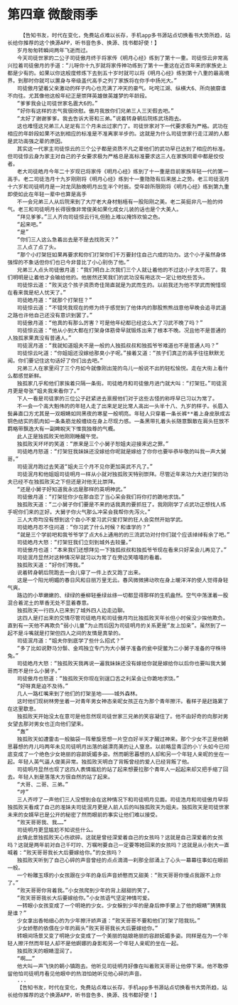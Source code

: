 # 第四章 微酸雨季
        【告知书友，时代在变化，免费站点难以长存，手机app多书源站点切换看书大势所趋，站长给你推荐的这个换源APP，听书音色多、换源、找书都好使！】
       岁月匆匆转瞬间两年飞逝而过。
       今天司徒世家的二公子司徒傲月终于将家传《明月心经》练到了第十一重。司徒惊云非常高兴拉着司徒傲月的手道：“儿呀你十九岁就将家传神功练到了第十一重这在近百年来的家族史上都是少有的。如果以你这般度修炼下去到五十岁时就可以将《明月心经》练到第十八重的最高境界。到那时你就可以置身与帝级盖代高手之列了家族将在你手中扬光大。”
       司徒傲月望着父亲激动的样子内心也充满了冲天的豪气。叱咤江湖、纵横大6、所向披靡谁不向往。尤其像他这般年纪正是崇拜英雄做英雄梦的年龄段。
       “爹爹我会让司徒世家名震大6的。”
       “好你有这样的志气我很欣慰。傲月我放你们兄弟三人三天假去吧。”
       “太好了谢谢爹爹。我去告诉大哥和三弟。”说着转身朝后院练武场跑去。
       这也难怪这兄弟三人足足有三个月未出过家门了。司徒世家对下一代要求极为严格。武功在相应的年龄段如果不达到相应的标准是不准离家半步的。这就是为什么司徒世家行走江湖的人都是武功高强之辈的原因。
       其实这一代家主司徒惊云的三个公子都是资质不凡之辈他们的武功早已达到了相应的标准。但司徒惊云身为家主对自己的子女要求极为严格总是高标准要求这三人在家族同辈中都是佼佼者。
       老大司徒皓月今年二十岁现已将家传《明月心经》练到了十一重是目前家族年轻一代的第一高手。老二司徒浩月十九岁刚刚将《明月心经》练到十一重隐隐有后来居上之势。老三司徒泯月十六岁和司徒明月是一对龙凤胎晚明月出生半个时辰。受年龄所限刚将《明月心经》练到第九重即使如此在年轻一辈中也算是高手
       不一会兄弟三人从后院来到了大厅老大身材魁梧有一股阳刚之美。老二英挺非凡一脸的帅气。老三和司徒明月长得很像非常俊美如果化成女儿装的话也是个大美人。
       “拜见爹爹。”三人齐向司徒惊云行礼但脸上难以掩饰欢愉之色。
       “起来吧。”
       “是”
       “你们三人这么急着出去是不是去找败天？”
       三人点了点了头。
       “那个小打架狂如果再要求和你们打架你们千万要封住自己六成的功力。这个小子虽然身体强悍的不象话但你们也已今非昔比了小心别伤了他。”
       兄弟三人点头司徒傲月道：“我们明白上次我们三个人就让着他的不过这小子太可恶了。我们明明是让着他才会输给他的。他居然还笑我们的武功没有用这次一定让他吃些苦头。
       司徒惊云道：“败天这个孩子资质奇佳简直就是为武而生的。以前我还为他不学武而惋惜现在看来我是杞人忧天了。”
       司徒皓月道：“就那个打架狂？”
       司徒惊云道：“不错凭我现在的修为终于感觉到了他体内的那股熊熊战意他早晚会追寻武道之路也许他自己还没有意识到罢了。”
       司徒傲月道：“他真的有那么厉害？可是他年纪都已经这么大了习武不晚了吗？”
       司徒惊云道：“他从小到大都在打架身体筋骨早就锻炼出来了根本不晚。况且他不是普通的人独孤家果真没有普通人。”
       司徒泯月道：“我就知道姐夫不是一般的人独孤叔叔和独孤爷爷难道也不是普通人吗？”
       司徒惊云叱道：“你姐姐还没嫁给那臭小子呢。”接着又道：“孩子们真正的高手往往默默无闻。你们要记住这句话好了你们出去吧。”
       兄弟三人在家里闷了三个月如今就像刚出笼的鸟儿一般说不出的轻松愉悦。走在大街上看什么都感觉新鲜。
       独孤家几乎和他们家挨着只隔一条街。司徒皓月和司徒傲月进门就大叫：“打架狂。”司徒泯月更是夸张“姐夫我来看你了。”
       下人一看是司徒家的三位公子赶紧进去禀报他们对于这些古怪的称呼早已习以为常了。
       不一会一个高大魁伟的的年轻人走了出来足足比常人高出一头半十八、九岁的样子。长眉入鬓鼻直口方尤其是一双眼睛如同黑夜的寒星一般明亮。年轻人只穿着一条长裤**着上身皮肤成古铜色结实的肌肉如一条条筋龙般缠绕在身上尽现力感。一条黑带扎着头长随意飘散在肩头狂放不羁略带飘逸大有一副睥睨天下惟我独尊的气概。
       此人正是独孤败天他刚刚睡醒午觉。
       独孤败天坏坏的笑道：“原来是三个小舅子恕姐夫迎接来迟之罪。”
       司徒皓月怒道：“打架狂我妹妹还没嫁给你呢就是嫁给了你你也要毕恭毕敬的叫我一声大舅哥。”
       司徒泯月跑过去笑道“姐夫三个月不见你更加英武不凡了。”
       司徒泯月和他姐姐司徒明月一样从小就对独孤败天特别崇拜。尽管近年来功力大进打架的功夫已经不在独孤败天之下但还是对他无比崇拜。
       “还是小舅子好知道我永远是那样的英明神武。”
       司徒傲月道：“打架狂你少在那自恋了当心呆会我们将你打的跪地求饶。”
       独孤败天道：“二小舅子你们要是不来的话我真的要抓狂了。我刚刚学了点武功正想找人练手呢你们来的正好。大舅子你火气那么冲呆会我帮你先泻火。”
       三人大奇均没有想到这个自小不爱习武只爱打架的狂人会突然开始学武。
       司徒皓月忍不住问道：“你习武了什么时候？和谁学的？”
       “就是三个学前吧和我爷爷学了点大6上通用的的三流武功对付你们就个应该绰绰有余了吧。”
       司徒皓月大怒：“打架狂我们立刻到城外去较量。”
       司徒傲月也道：“本来我们还想拜见一下独孤叔叔和独孤爷爷现在看来只好呆会儿再见了。”
       司徒泯月显然对这种情况早就习以为常了在旁边笑嘻嘻的看着。
       独孤败天道：“好你们等我。”
       说着转身朝后院跑去一会儿穿了一件上衣又跑了出来。
       这是一个阳光明媚的春日风和日丽万里无云。春风微微拂动吹在身上暖洋洋的使人觉得身轻气爽。
       路边的小草嫩嫩的、绿绿的垂柳轻垂绿丝绦一切都显得那样的生机盎然。空气中荡漾着一股混合着泥土的草香无处不显着春意。
       独孤败天一行四人已来到了城外四人边走边聊。
       这四人是打出来的交情尽管司徒皓月和司徒傲月均比独孤败天年长但小时侯没少挨他欺负。直到有一天他不再欺负“弱小儿童”为止而后因为司徒明月的关系更是“友上加亲”。虽然到了一起不是斗嘴就是打架但四人之间的友情是真挚的。
       司徒泯月道：“姐夫你到底学了些什么招式？”
       “多了比如说野马分鬃、金鸡独立专门为大小舅子准备的瓮中捉鳖为二小舅子准备的守株待兔。”
       司徒皓月大怒：“独孤败天我再说一遍我妹妹还没有嫁给你就是嫁给你以后你也要叫我大舅哥而不是什么小舅子。”
       司徒傲月也怒道：“独孤败天你现在别逞口舌之利呆会让你跪地求饶。”
       “好呀真是迫不及待。”
       几人一路杠嘴来到了他们的打架圣地――――城外森林。
       这时他们现树林旁坐着一对青年男女神态亲昵女孩正在为那个青年擦汗。看样子是赶路累了在这里歇息。
       独孤败天开始没太在意可是他忽然现司徒世家三兄弟的笑容凝住了。他不由好奇的向那对男女望去那对男女也正向他们望来。
       “轰”
       独孤败天如遭雷击一般脑袋一阵晕旋思想一片空白好半天才醒过神来。那个少女不正是他朝思暮想的月儿吗两年未见司徒明月出落的越漂亮美的让人窒息。以前略显青涩的小丫头如今已彻底变成了一个绝色少女艳丽的容颜妩媚多姿。然而朝思暮想的人却和另一个年轻人亲昵的坐在一起。年轻人英气逼人俊美异常。独孤败天明白了背叛曾经的爱人已经背叛了他。
       司徒明月显然也现了这四人表情尴尬的站了起来想要拉那个青年人一起起来却又把手缩了回去。年轻人到是落落大方很自然的站了起来。
       “大哥、二哥、三弟。”
       “哼”
       三人齐哼了一声他们三人没想到会在这种情况下和司徒明月见面。司徒浩月和司徒傲月早将独孤败天看成了自己的准妹夫司徒泯月更是人前人后的叫独孤败天为姐夫。独孤败天是司徒世家未来的女婿早已是公开的秘密了然而眼前的事实让他们难以接受。
       “败天哥哥我、我……”
       司徒明月更显尴尬不知说些什么。
       此情此景独孤败天心伤欲碎。这就是曾经深爱着自己的女孩吗？这就是自己深爱着的女孩吗？这就是两年前对自己千叮咛、万嘱咐要自己一定要等她回来的女孩吗？这就是从小到大一直喊着：“败天哥哥我长大后要嫁给你。”的女孩吗？
       独孤败天听到了自己心碎的声音曾经的点点滴滴一刹那全部涌上了心头一幕幕往事如在眼前一般。
       一个粉雕玉琢的小女孩跟在少年的身后声音娇憨而又甜美：“败天哥哥你慢点我跟不上你了。”
       “败天哥哥你背着我。”小女孩爬到少年的背上甜甜的笑了。
       “败天哥哥我长大后要嫁给你。”小女孩语气坚定神情可爱。
       一转眼小女孩变成了一个明艳的少女。少女躲到少年的是身后伸手蒙上了他的眼睛“猜猜我是谁？”
       少女拿出香帕细心的为少年擦汗娇声道：“败天哥哥不要和他们打架了陪我玩。”
       少女娇憨的依偎在少年的肩头“败天哥哥我长大后要嫁给你。”
       转眼间场景又变了明艳少女变成了一个美丽的姑娘艳丽的容颜妩媚多姿。同样是在为一个年轻人擦汗然而年轻人却不是他婀娜的身影和另一个年轻人亲昵的坐在一起。
       独孤败天的眼睛湿润了。
       “啊……”
       他大叫一声飞快的朝小镇跑去。他听见司徒明月好像在叫着败天哥哥让他停下来。他不敢停留他怕司徒明月看见他眼中的热泪怕她听见他心碎的声音。
       ...
       【告知书友，时代在变化，免费站点难以长存，手机app多书源站点切换看书大势所趋，站长给你推荐的这个换源APP，听书音色多、换源、找书都好使！】
